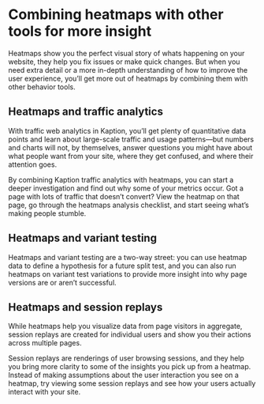 # Combining heatmaps with other tools for more insight

Heatmaps show you the perfect visual story of whats happening on your website, they help you fix issues or make quick changes. But when you need extra detail or a more in-depth understanding of how to improve the user experience, you’ll get more out of heatmaps by combining them with other behavior tools.

<!-- ![](./placeholder.jpg "placeholder") -->

## Heatmaps and traffic analytics

With traffic web analytics in Kaption, you’ll get plenty of quantitative data points and learn about large-scale traffic and usage patterns—but numbers and charts will not, by themselves, answer questions you might have about what people want from your site, where they get confused, and where their attention goes.

By combining Kaption traffic analytics with heatmaps, you can start a deeper investigation and find out why some of your metrics occur. Got a page with lots of traffic that doesn’t convert? View the heatmap on that page, go through the heatmaps analysis checklist, and start seeing what’s making people stumble.

## Heatmaps and variant testing

Heatmaps and variant testing are a two-way street: you can use heatmap data to define a hypothesis for a future split test, and you can also run heatmaps on variant test variations to provide more insight into why page versions are or aren’t successful.

## Heatmaps and session replays

While heatmaps help you visualize data from page visitors in aggregate, session replays are created for individual users and show you their actions across multiple pages.

Session replays are renderings of user browsing sessions, and they help you bring more clarity to some of the insights you pick up from a heatmap. Instead of making assumptions about the user interaction you see on a heatmap, try viewing some session replays and see how your users actually interact with your site.
